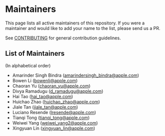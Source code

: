 # Maintainers

This page lists all active maintainers of this repository. If you were a maintainer and would like to add your name to
the list, please send us a PR.

See [CONTRIBUTING](/CONTRIBUTING.md) for general contribution guidelines.

## List of Maintainers

(In alphabetical order)

- Amarinder Singh Bindra (amarindersingh_bindra@apple.com)
- Bowen Li (bowenli@apple.com)
- Chaoran Yu (chaoran_yu@apple.com)
- Divya Ramadugu (d_ramadugu@apple.com)
- Hai Tao (hai_tao@apple.com)
- Huichao Zhao (huichao_zhao@apple.com)
- Jiale Tan (jiale_tan@apple.com)
- Luciano Resende (lresende@apple.com)
- Tianqi Tong (tianqi_tong@apple.com)
- Weiwei Yang (weiwei_yang2@apple.com)
- Xingyuan Lin (xingyuan_lin@apple.com)
